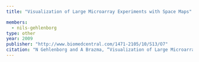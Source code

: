 ```yaml
---
title: "Visualization of Large Microarray Experiments with Space Maps"

members:
  - nils-gehlenborg
type: other
year: 2009
publisher: "http://www.biomedcentral.com/1471-2105/10/S13/O7"
citation: "N Gehlenborg and A Brazma, “Visualization of Large Microarray Experiments with Space Maps” (Abstract), *BMC Bioinformatics* **10**(Suppl 13):O7 (2009)."
---
```


